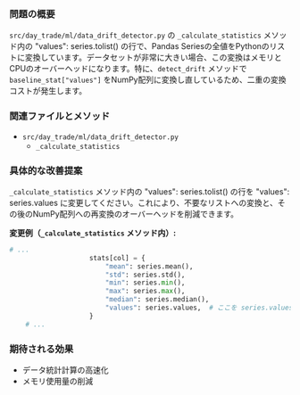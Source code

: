 ### 問題の概要
`src/day_trade/ml/data_drift_detector.py` の `_calculate_statistics` メソッド内の "values": series.tolist() の行で、Pandas Seriesの全値をPythonのリストに変換しています。データセットが非常に大きい場合、この変換はメモリとCPUのオーバーヘッドになります。特に、`detect_drift` メソッドで `baseline_stat["values"]` をNumPy配列に変換し直しているため、二重の変換コストが発生します。

### 関連ファイルとメソッド
- `src/day_trade/ml/data_drift_detector.py`
    - `_calculate_statistics`

### 具体的な改善提案
`_calculate_statistics` メソッド内の "values": series.tolist() の行を "values": series.values に変更してください。これにより、不要なリストへの変換と、その後のNumPy配列への再変換のオーバーヘッドを削減できます。

**変更例（`_calculate_statistics` メソッド内）:**
```python
# ...
                    stats[col] = {
                        "mean": series.mean(),
                        "std": series.std(),
                        "min": series.min(),
                        "max": series.max(),
                        "median": series.median(),
                        "values": series.values,  # ここを series.values に変更
                    }
    # ...
```

### 期待される効果
- データ統計計算の高速化
- メモリ使用量の削減
